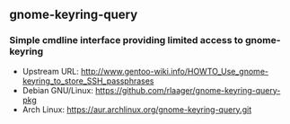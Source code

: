 ## gnome-keyring-query

### Simple cmdline interface providing limited access to gnome-keyring
* Upstream URL:     http://www.gentoo-wiki.info/HOWTO_Use_gnome-keyring_to_store_SSH_passphrases
* Debian GNU/Linux: https://github.com/rlaager/gnome-keyring-query-pkg
* Arch Linux:       https://aur.archlinux.org/gnome-keyring-query.git
